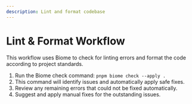 ```yaml
---
description: Lint and format codebase
---
```


# Lint & Format Workflow

This workflow uses Biome to check for linting errors and format the code according to project standards.

1.  Run the Biome check command: `pnpm biome check --apply .`
2.  This command will identify issues and automatically apply safe fixes.
3.  Review any remaining errors that could not be fixed automatically.
4.  Suggest and apply manual fixes for the outstanding issues.
